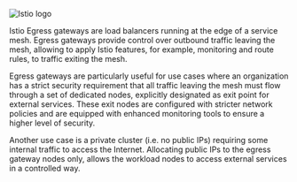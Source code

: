 
![Istio logo](https://raw.githubusercontent.com/lorenzo85/scenarios-ica/master/istio-logo.svg)


Istio Egress gateways are load balancers running at the edge of a service mesh.
Egress gateways provide control over outbound traffic leaving the mesh, allowing to apply
Istio features, for example, monitoring and route rules, to traffic exiting the mesh.

Egress gateways are particularly useful for use cases where an organization has a strict security requirement
that all traffic leaving the mesh must flow through a set of dedicated nodes, explicitly designated as exit point
for external services. These exit nodes are configured with stricter network policies and are equipped with
enhanced monitoring tools to ensure a higher level of security.

Another use case is a private cluster (i.e. no public IPs) requiring some internal traffic to access the Internet.
Allocating public IPs to the egress gateway nodes only, allows the workload nodes to access external services
in a controlled way.
